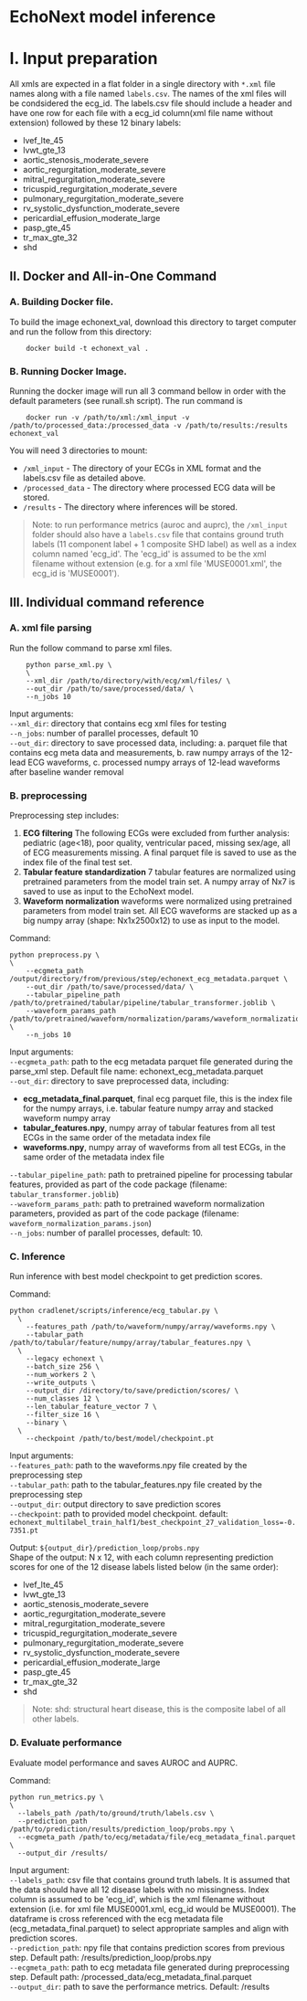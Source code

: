 # EchoNext model inference 

# I. Input preparation

All xmls are expected in a flat folder in a single directory with `*.xml` file names along with a file named `labels.csv`. The names of the xml files will be condsidered the ecg_id. The labels.csv file should include a header and have one row for each file with a ecg_id column(xml file name without extension) followed by these 12 binary labels:
   - lvef_lte_45 
   - lvwt_gte_13
   - aortic_stenosis_moderate_severe
   - aortic_regurgitation_moderate_severe
   - mitral_regurgitation_moderate_severe
   - tricuspid_regurgitation_moderate_severe
   - pulmonary_regurgitation_moderate_severe
   - rv_systolic_dysfunction_moderate_severe
   - pericardial_effusion_moderate_large
   - pasp_gte_45
   - tr_max_gte_32
   - shd

## II. Docker and All-in-One Command

### A. Building Docker file.

To build the image echonext_val, download this directory to target computer and run the follow from this directory:

```
    docker build -t echonext_val .
```

### B. Running Docker Image.

Running the docker image will run all 3 command bellow in order with the default parameters (see runall.sh script). The run command is  
```
    docker run -v /path/to/xml:/xml_input -v /path/to/processed_data:/processed_data -v /path/to/results:/results echonext_val
```


You will need 3 directories to mount:
   - `/xml_input` - The directory of your ECGs in XML format and the labels.csv file as detailed above. 
   - `/processed_data` - The directory where processed ECG data will be stored.
   - `/results` - The directory where inferences will be stored.

  >Note: to run performance metrics (auroc and auprc), the `/xml_input` folder should also have a `labels.csv` file that contains ground truth labels (11 component label + 1 composite SHD label) as well as a index column named 'ecg_id'. The 'ecg_id' is assumed to be the xml filename without extension (e.g. for a xml file 'MUSE0001.xml', the ecg_id is 'MUSE0001'). 

## III. Individual command reference
  
### A. xml file parsing

Run the follow command to parse xml files. 


```
    python parse_xml.py \
    \
    --xml_dir /path/to/directory/with/ecg/xml/files/ \
    --out_dir /path/to/save/processed/data/ \
    --n_jobs 10
```

 Input arguments:   
    `--xml_dir`: directory that contains ecg xml files for testing  
    `--n_jobs`: number of parallel processes, default 10  
    `--out_dir`: directory to save processed data, including: a. parquet file that contains ecg meta data and measurements, b. raw numpy arrays of the 12-lead ECG waveforms, c. processed numpy arrays of 12-lead waveforms after baseline wander removal  


### B. preprocessing

Preprocessing step includes: 
1. **ECG filtering** The following ECGs were excluded from further analysis: pediatric (age<18), poor quality, ventricular paced, missing sex/age, all of ECG measurements missing. A final parquet file is saved to use as the index file of the final test set. 
2. **Tabular feature standardization** 7 tabular features are normalized using pretrained parameters from the model train set. A numpy array of Nx7 is saved to use as input to the EchoNext model.  
3. **Waveform normalization** waveforms were normalized using pretrained parameters from model train set. All ECG waveforms are stacked up as a big numpy array (shape: Nx1x2500x12) to use as input to the model. 

Command: 
```
python preprocess.py \
\
    --ecgmeta_path /output/directory/from/previous/step/echonext_ecg_metadata.parquet \
    --out_dir /path/to/save/processed/data/ \
    --tabular_pipeline_path /path/to/pretrained/tabular/pipeline/tabular_transformer.joblib \
    --waveform_params_path /path/to/pretrained/waveform/normalization/params/waveform_normalization_params.json \
    --n_jobs 10
```

Input arguments:  
`--ecgmeta_path`: path to the ecg metadata parquet file generated during the parse_xml step. Default file name: echonext_ecg_metadata.parquet    
`--out_dir`: directory to save preprocessed data, including:    
* **ecg_metadata_final.parquet**, final ecg parquet file, this is the index file for the numpy arrays, i.e. tabular feature numpy array and stacked waveform numpy array
* **tabular_features.npy**, numpy array of tabular features from all test ECGs in the same order of the metadata index file  
* **waveforms.npy**, numpy array of waveforms from all test ECGs, in the same order of the metadata index file  

`--tabular_pipeline_path`: path to pretrained pipeline for processing tabular features, provided as part of the code package (filename: `tabular_transformer.joblib`)  
`--waveform_params_path`: path to pretrained waveform normalization parameters, provided as part of the code package (filename: `waveform_normalization_params.json`)  
`--n_jobs`: number of parallel processes, default: 10.   

### C. Inference

Run inference with best model checkpoint to get prediction scores. 

Command: 
```
python cradlenet/scripts/inference/ecg_tabular.py \
  \
    --features_path /path/to/waveform/numpy/array/waveforms.npy \
    --tabular_path /path/to/tabular/feature/numpy/array/tabular_features.npy \
  \
    --legacy echonext \
    --batch_size 256 \
    --num_workers 2 \
    --write_outputs \
    --output_dir /directory/to/save/prediction/scores/ \
    --num_classes 12 \
    --len_tabular_feature_vector 7 \
    --filter_size 16 \
    --binary \
  \
    --checkpoint /path/to/best/model/checkpoint.pt
```

Input arguments:  
`--features_path`: path to the waveforms.npy file created by the preprocessing step  
`--tabular_path`: path to the tabular_features.npy file created by the preprocessing step   
`--output_dir`: output directory to save prediction scores  
`--checkpoint`: path to provided model checkpoint. default: `echonext_multilabel_train_half1/best_checkpoint_27_validation_loss=-0.7351.pt`

Output: `${output_dir}/prediction_loop/probs.npy`   
Shape of the output: N x 12, with each column representing prediction scores for one of the 12 disease labels listed below (in the same order): 
 - lvef_lte_45
 - lvwt_gte_13
 - aortic_stenosis_moderate_severe
 - aortic_regurgitation_moderate_severe
 - mitral_regurgitation_moderate_severe
 - tricuspid_regurgitation_moderate_severe
 - pulmonary_regurgitation_moderate_severe
 - rv_systolic_dysfunction_moderate_severe
 - pericardial_effusion_moderate_large
 - pasp_gte_45
 - tr_max_gte_32
 - shd

>Note: shd: structural heart disease, this is the composite label of all other labels.


### D. Evaluate performance

Evaluate model performance and saves AUROC and AUPRC.   

Command: 

```
python run_metrics.py \
\
  --labels_path /path/to/ground/truth/labels.csv \ 
  --prediction_path /path/to/prediction/results/prediction_loop/probs.npy \
  --ecgmeta_path /path/to/ecg/metadata/file/ecg_metadata_final.parquet \
  --output_dir /results/
```

Input argument:  
`--labels_path`: csv file that contains ground truth labels. It is assumed that the data should have all 12 disease labels with no missingness. Index column is assumed to be 'ecg_id', which is the xml filename without extension (i.e. for xml file MUSE0001.xml, ecg_id would be MUSE0001). The dataframe is cross referenced with the ecg metadata file (ecg_metadata_final.parquet) to select appropriate samples and align with prediction scores.   
`--prediction_path`: npy file that contains prediction scores from previous step. Default path: /results/prediction_loop/probs.npy  
`--ecgmeta_path`: path to ecg metadata file generated during preprocessing step. Default path: /processed_data/ecg_metadata_final.parquet   
`--output_dir`: path to save the performance metrics. Default: /results

